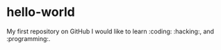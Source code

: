 # hello-world
My first repository on GitHub
I would like to learn :coding: :hacking:, and :programming:.
